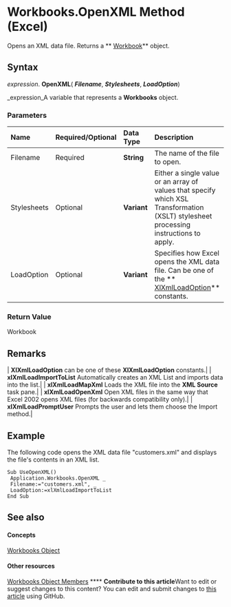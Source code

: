 
# Workbooks.OpenXML Method (Excel)

Opens an XML data file. Returns a  ** [Workbook](8c00aa60-c974-eed3-0812-3c9625eb0d4c.md)** object.


## Syntax

 _expression_. **OpenXML**( **_Filename_**,  **_Stylesheets_**,  **_LoadOption_**)

 _expression_A variable that represents a  **Workbooks** object.


### Parameters



|**Name**|**Required/Optional**|**Data Type**|**Description**|
|:-----|:-----|:-----|:-----|
|Filename|Required| **String**|The name of the file to open.|
|Stylesheets|Optional| **Variant**|Either a single value or an array of values that specify which XSL Transformation (XSLT) stylesheet processing instructions to apply.|
|LoadOption|Optional| **Variant**|Specifies how Excel opens the XML data file. Can be one of the  ** [XlXmlLoadOption](1ab2eb99-e022-b394-059c-e72f85fec05a.md)** constants.|

### Return Value

Workbook


## Remarks





| **XlXmlLoadOption** can be one of these **XlXmlLoadOption** constants.|
| **xlXmlLoadImportToList** Automatically creates an XML List and imports data into the list.|
| **xlXmlLoadMapXml** Loads the XML file into the **XML Source** task pane.|
| **xlXmlLoadOpenXml** Open XML files in the same way that Excel 2002 opens XML files (for backwards compatibility only).|
| **xlXmlLoadPromptUser** Prompts the user and lets them choose the Import method.|

## Example

The following code opens the XML data file "customers.xml" and displays the file's contents in an XML list.


```
Sub UseOpenXML() 
 Application.Workbooks.OpenXML _ 
 Filename:="customers.xml", _ 
 LoadOption:=xlXmlLoadImportToList 
End Sub
```


## See also


#### Concepts


 [Workbooks Object](f768da57-013a-e652-0f5d-60b03aa4240a.md)
#### Other resources


 [Workbooks Object Members](77e7bb0b-2491-d9ca-56f0-4cc77d146913.md)
****   **Contribute to this article**Want to edit or suggest changes to this content? You can edit and submit changes to  [this article](https://github.com/jhershey00/VBA_Excel_Test/OpenXMLCon/articles/c16a7842-19e9-6731-146e-038322c248ba.md) using GitHub.

